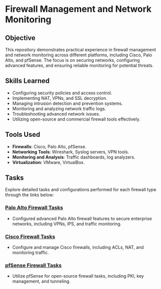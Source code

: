 # Firewall Management and Network Monitoring

## Objective
This repository demonstrates practical experience in firewall management and network monitoring across different platforms, including Cisco, Palo Alto, and pfSense. The focus is on securing networks, configuring advanced features, and ensuring reliable monitoring for potential threats.

## Skills Learned
- Configuring security policies and access control.
- Implementing NAT, VPNs, and SSL decryption.
- Managing intrusion detection and prevention systems.
- Monitoring and analyzing network traffic logs.
- Troubleshooting advanced network issues.
- Utilizing open-source and commercial firewall tools effectively.

## Tools Used
- **Firewalls**: Cisco, Palo Alto, pfSense.
- **Networking Tools**: Wireshark, Syslog servers, VPN tools.
- **Monitoring and Analysis**: Traffic dashboards, log analyzers.
- **Virtualization**: VMware, VirtualBox.

## Tasks
Explore detailed tasks and configurations performed for each firewall type through the links below:

### [Palo Alto Firewall Tasks](https://github.com/darpanne/Palo-Alto)
- Configured advanced Palo Alto firewall features to secure enterprise networks, including VPNs, IPS, and traffic monitoring.
  
### [Cisco Firewall Tasks](#link-to-cisco-firewall-tasks)
- Configure and manage Cisco firewalls, including ACLs, NAT, and monitoring traffic.

### [pfSense Firewall Tasks](#link-to-pfsense-firewall-tasks)
- Utilize pfSense for open-source firewall tasks, including PKI, key management, and tunneling.


